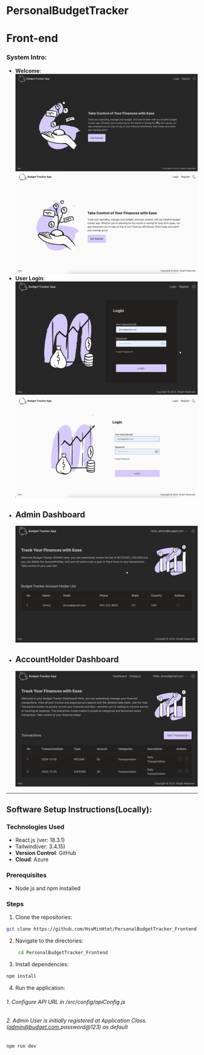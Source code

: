 # PersonalBudgetTracker

# Front-end

### System Intro:

- **Welcome**:
  ![welcome_dark](assets/home_dark.png)
  ![welcome_light](assets/home_light.png)
- **User Login**:
  ![login_dark](assets/login_dark.png)
  ![login_light](assets/login_light.png)
- ## Admin Dashboard
  ![admin](assets/admin_dash.png)
- ## AccountHolder Dashboard
  ![accountHolder](assets/acHolder_dash.png)

---

## Software Setup Instructions(Locally):

### Technologies Used

- React.js (ver: 18.3.1)
- Tailwind(ver: 3.4.15)
- **Version Control**: GitHub
- **Cloud**: Azure

### Prerequisites

- Node.js and npm installed

### Steps

1. Clone the repositories:

```bash
git clone https://github.com/HsuMinHtet/PersonalBudgetTracker_Frontend.git
```

2. Navigate to the directories:
   ```bash
    cd PersonalBudgetTracker_Frontend
   ```
3. Install dependencies:


```bash
npm install
```

4. Run the application:

###### 1. Configure API URL in /src/config/apiConfig.js

###### 2. Admin User is initially registered at Application Class.(admin@budget.com,password@123) as default

```bash
npm run dev
```
